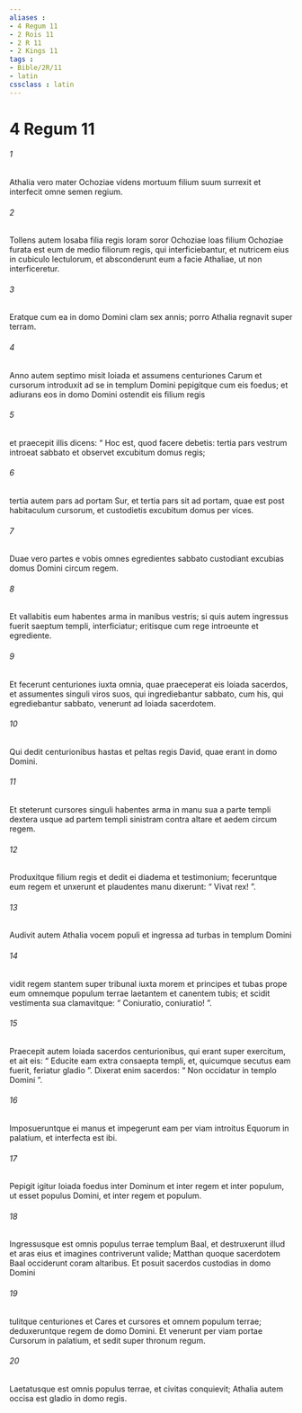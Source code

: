 ```yaml
---
aliases : 
- 4 Regum 11
- 2 Rois 11
- 2 R 11
- 2 Kings 11
tags : 
- Bible/2R/11
- latin
cssclass : latin
---
```


# 4 Regum 11

###### 1
Athalia vero mater Ochoziae videns mortuum filium suum surrexit et interfecit omne semen regium. 
###### 2
Tollens autem Iosaba filia regis Ioram soror Ochoziae Ioas filium Ochoziae furata est eum de medio filiorum regis, qui interficiebantur, et nutricem eius in cubiculo lectulorum, et absconderunt eum a facie Athaliae, ut non interficeretur. 
###### 3
Eratque cum ea in domo Domini clam sex annis; porro Athalia regnavit super terram.
###### 4
Anno autem septimo misit Ioiada et assumens centuriones Carum et cursorum introduxit ad se in templum Domini pepigitque cum eis foedus; et adiurans eos in domo Domini ostendit eis filium regis 
###### 5
et praecepit illis dicens: “ Hoc est, quod facere debetis: tertia pars vestrum introeat sabbato et observet excubitum domus regis; 
###### 6
tertia autem pars ad portam Sur, et tertia pars sit ad portam, quae est post habitaculum cursorum, et custodietis excubitum domus per vices. 
###### 7
Duae vero partes e vobis omnes egredientes sabbato custodiant excubias domus Domini circum regem. 
###### 8
Et vallabitis eum habentes arma in manibus vestris; si quis autem ingressus fuerit saeptum templi, interficiatur; eritisque cum rege introeunte et egrediente.
###### 9
Et fecerunt centuriones iuxta omnia, quae praeceperat eis Ioiada sacerdos, et assumentes singuli viros suos, qui ingrediebantur sabbato, cum his, qui egrediebantur sabbato, venerunt ad Ioiada sacerdotem. 
###### 10
Qui dedit centurionibus hastas et peltas regis David, quae erant in domo Domini. 
###### 11
Et steterunt cursores singuli habentes arma in manu sua a parte templi dextera usque ad partem templi sinistram contra altare et aedem circum regem. 
###### 12
Produxitque filium regis et dedit ei diadema et testimonium; feceruntque eum regem et unxerunt et plaudentes manu dixerunt: “ Vivat rex! ”.
###### 13
Audivit autem Athalia vocem populi et ingressa ad turbas in templum Domini 
###### 14
vidit regem stantem super tribunal iuxta morem et principes et tubas prope eum omnemque populum terrae laetantem et canentem tubis; et scidit vestimenta sua clamavitque: “ Coniuratio, coniuratio! ”.
###### 15
Praecepit autem Ioiada sacerdos centurionibus, qui erant super exercitum, et ait eis: “ Educite eam extra consaepta templi, et, quicumque secutus eam fuerit, feriatur gladio ”. Dixerat enim sacerdos: “ Non occidatur in templo Domini ”. 
###### 16
Imposueruntque ei manus et impegerunt eam per viam introitus Equorum in palatium, et interfecta est ibi.
###### 17
Pepigit igitur Ioiada foedus inter Dominum et inter regem et inter populum, ut esset populus Domini, et inter regem et populum. 
###### 18
Ingressusque est omnis populus terrae templum Baal, et destruxerunt illud et aras eius et imagines contriverunt valide; Matthan quoque sacerdotem Baal occiderunt coram altaribus. Et posuit sacerdos custodias in domo Domini 
###### 19
tulitque centuriones et Cares et cursores et omnem populum terrae; deduxeruntque regem de domo Domini. Et venerunt per viam portae Cursorum in palatium, et sedit super thronum regum. 
###### 20
Laetatusque est omnis populus terrae, et civitas conquievit; Athalia autem occisa est gladio in domo regis.
